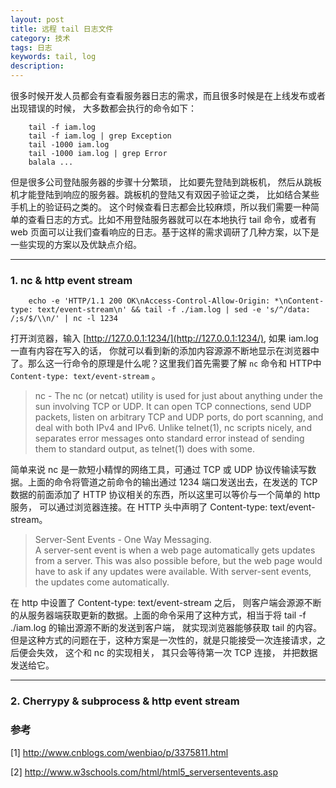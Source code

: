 ```yaml
---
layout: post
title: 远程 tail 日志文件
category: 技术
tags: 日志
keywords: tail, log
description: 
---  
```



很多时候开发人员都会有查看服务器日志的需求，而且很多时候是在上线发布或者出现错误的时候， 大多数都会执行的命令如下：

		tail -f iam.log
		tail -f iam.log | grep Exception
		tail -1000 iam.log
		tail -1000 iam.log | grep Error
		balala ...
		
但是很多公司登陆服务器的步骤十分繁琐， 比如要先登陆到跳板机， 然后从跳板机才能登陆到响应的服务器。跳板机的登陆又有双因子验证之类， 比如结合某些手机上的验证码之类的。 这个时候查看日志都会比较麻烦，所以我们需要一种简单的查看日志的方式。比如不用登陆服务器就可以在本地执行 tail 命令，或者有 web 页面可以让我们查看响应的日志。基于这样的需求调研了几种方案，以下是一些实现的方案以及优缺点介绍。

---
### 1. nc & http event stream 

		echo -e 'HTTP/1.1 200 OK\nAccess-Control-Allow-Origin: *\nContent-type: text/event-stream\n' && tail -f ./iam.log | sed -e 's/^/data: /;s/$/\\n/' | nc -l 1234
		
打开浏览器，输入 [http://127.0.0.1:1234/](http://127.0.0.1:1234/), 如果 iam.log 一直有内容在写入的话， 你就可以看到新的添加内容源源不断地显示在浏览器中了。那么这一行命令的原理是什么呢？这里我们首先需要了解 ``` nc ``` 命令和 HTTP中 ```Content-type: text/event-stream``` 。

>nc -  The nc (or netcat) utility is used for just about anything under the sun involving TCP or UDP.  It can open TCP connections, send UDP packets, listen on
     arbitrary TCP and UDP ports, do port scanning, and deal with both IPv4 and IPv6.  Unlike telnet(1), nc scripts nicely, and separates error messages onto
     standard error instead of sending them to standard output, as telnet(1) does with some.
     
简单来说 nc 是一款短小精悍的网络工具，可通过 TCP 或 UDP 协议传输读写数据。上面的命令将管道之前命令的输出通过 1234 端口发送出去，在发送的 TCP 数据的前面添加了 HTTP 协议相关的东西，所以这里可以等价与一个简单的 http 服务， 可以通过浏览器连接。在 HTTP 头中声明了 Content-type: text/event-stream。
 
 	
>	Server-Sent Events - One Way Messaging.<br>
 	A server-sent event is when a web page automatically gets updates from a server.
 	This was also possible before, but the web page would have to ask if any updates were available. With server-sent events, the updates come automatically.
 	
在 http 中设置了 Content-type: text/event-stream 之后， 则客户端会源源不断的从服务器端获取更新的数据。上面的命令采用了这种方式，相当于将 tail -f ./iam.log 的输出源源不断的发送到客户端， 就实现浏览器能够获取 tail 的内容。
但是这种方式的问题在于，这种方案是一次性的，就是只能接受一次连接请求，之后便会失效， 这个和 nc 的实现相关， 其只会等待第一次 TCP 连接， 并把数据发送给它。

---

### 2. Cherrypy & subprocess & http event stream



 
### 参考 
 [1] http://www.cnblogs.com/wenbiao/p/3375811.html
 
 [2] http://www.w3schools.com/html/html5_serversentevents.asp
